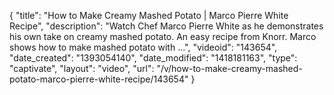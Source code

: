 {
    "title": "How to Make Creamy Mashed Potato | Marco Pierre White Recipe",
    "description": "Watch Chef Marco Pierre White as he demonstrates his own take on creamy mashed potato. An easy recipe from Knorr. Marco shows how to make mashed potato with ...",
    "videoid": "143654",
    "date_created": "1393054140",
    "date_modified": "1418181163",
    "type": "captivate",
    "layout": "video",
    "url": "\/v\/how-to-make-creamy-mashed-potato-marco-pierre-white-recipe\/143654"
}